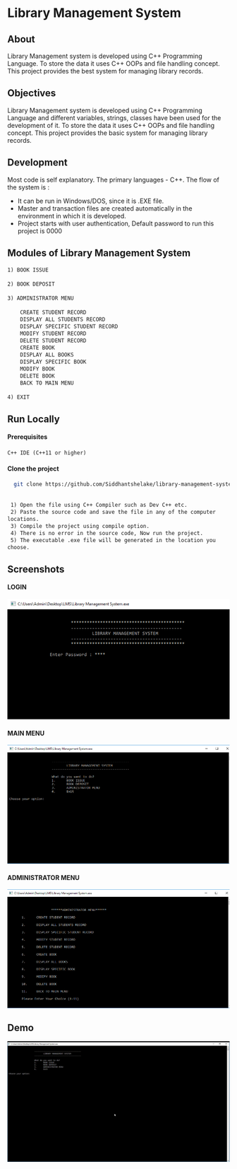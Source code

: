 
# Library Management System

## About
Library Management system is developed using C++ Programming Language. To store the data it uses C++ OOPs and file handling concept. This project provides the best system for managing library records. 

## Objectives 
Library Management system is developed using C++ Programming Language and different variables, strings, classes have been used for the development of it. To store the data it uses C++ OOPs and file handling concept. This project provides the basic system for managing library records. 
## Development
 Most code is self explanatory. The primary languages - C++. 
 The flow of the system is :

* It can be run in Windows/DOS, since it is .EXE file.
* Master and transaction files are created automatically in the environment in which it is developed.
* Project starts with user authentication, Default password to run this project is 0000

## Modules of Library Management System
    
    1) BOOK ISSUE 

    2) BOOK DEPOSIT  
    
    3) ADMINISTRATOR MENU   

        CREATE STUDENT RECORD
        DISPLAY ALL STUDENTS RECORD
        DISPLAY SPECIFIC STUDENT RECORD
        MODIFY STUDENT RECORD
        DELETE STUDENT RECORD
        CREATE BOOK
        DISPLAY ALL BOOKS
        DISPLAY SPECIFIC BOOK
        MODIFY BOOK
        DELETE BOOK
        BACK TO MAIN MENU

    4) EXIT
## Run Locally


#### Prerequisites
```
C++ IDE (C++11 or higher)
```

#### Clone the project

```bash
  git clone https://github.com/Siddhantshelake/library-management-system.git
```

```

 1) Open the file using C++ Compiler such as Dev C++ etc.
 2) Paste the source code and save the file in any of the computer locations.
 3) Compile the project using compile option.
 4) There is no error in the source code, Now run the project.
 5) The executable .exe file will be generated in the location you choose.
```


## Screenshots

#### LOGIN
![App Screenshot](https://github.com/Siddhantshelake/library-management-system/blob/master/screenshots/login.PNG)


#### MAIN MENU
![App Screenshot](https://github.com/Siddhantshelake/library-management-system/blob/master/screenshots/main%20menu.PNG)


#### ADMINISTRATOR MENU   
![App Screenshot](https://github.com/Siddhantshelake/library-management-system/blob/master/screenshots/ADMINISTRATOR%20MENU.PNG)


## Demo

![Alt Text](https://github.com/Siddhantshelake/library-management-system/blob/master/screenshots/demo.gif)
